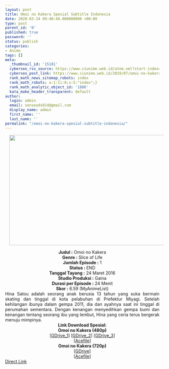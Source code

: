 ```yaml
---
layout: post
title: Omoi no Kakera Spesial Subtitle Indonesia
date: 2020-03-24 09:40:49.000000000 +00:00
type: post
parent_id: '0'
published: true
password: ''
status: publish
categories:
- Anime
tags: []
meta:
  _thumbnail_id: '15181'
  cyberseo_rss_source: https://www.ciunime.web.id/atom.xml?start-index=901&max-results=150
  cyberseo_post_link: https://www.ciunime.web.id/2019/07/omoi-no-kakera-spesial-subtitle.html
  rank_math_news_sitemap_robots: index
  rank_math_robots: a:1:{i:0;s:5:"index";}
  rank_math_analytic_object_id: '1806'
  kata_make_header_transparent: default
author:
  login: admin
  email: senseads014@gmail.com
  display_name: admin
  first_name: ''
  last_name: ''
permalink: "/omoi-no-kakera-spesial-subtitle-indonesia/"
---
```

<div class="separator" style="clear: both; text-align: center;"><a href="https://1.bp.blogspot.com/-Qegoe0p5xAQ/XSntPrFOXwI/AAAAAAAAbqo/1AaLJ3sdPbkILHsiisfilpDTnIWLjs_iQCLcBGAs/s1600/Omoi%2Bno%2BKakera%2BSpesial.jpg" imageanchor="1" style="margin-left: 1em; margin-right: 1em;"><img border="0" data-original-height="720" data-original-width="1280" height="360" src="{{ site.baseurl }}/assets/2020/03/Omoi%2Bno%2BKakera%2BSpesial.jpg" width="640" /></a></div>
<p>
<div style="text-align: center;"><b>Judul</b><b><b> </b>:</b> Omoi no Kakera</div>
<div style="text-align: center;"><b><b>Genre :</b></b> Slice of Life</div>
<div style="text-align: center;"><b>Jumlah Episode :</b> 1<br /><b>Status :&nbsp;</b>END<br /><b>Tanggal Tayang :</b> 24 Maret 2016<br /><b>Studio Produksi :</b> Gaina<br /><b>Durasi per Episode :</b> 24 Menit</div>
<div style="text-align: center;"><b>Skor :</b> 6.59 (MyAnimeList)</div>
<div style="text-align: center;"></div>
<div style="text-align: justify;">Hina Satou adalah seorang anak berusia 13 tahun yang suka bermain skating dan tinggal di kota pelabuhan di Prefektur Miyagi. Setelah kehilangan ibunya dalam gempa 2011, dia dan ayahnya saat ini tinggal di perumahan sementara. Dengan kenangan menyedihkan gempa bumi dan kenangan tentang seorang ibu yang lembut, Hina yang ceria terus bergerak menuju mimpinya.</div>
<div style="text-align: justify;"></div>
<div style="text-align: justify;"></div>
<div style="text-align: center;"><b>Link Download Spesial:</b></div>
<div style="text-align: center;"><b>Omoi no Kakera (480p)</b></div>
<div style="text-align: center;">[<a href="https://drive.google.com/uc?id=1GBWuziusq0oJO7fqqFmzR4KUmOi5CgnW" target="_blank" rel="noopener">GDrive_1</a>] [<a href="https://drive.google.com/uc?id=1XeJaZyQZyC4lle3VS1SGjiZktLgjObP9" target="_blank" rel="noopener">GDrive_2</a>] [<a href="https://drive.google.com/uc?id=1MLCmBB49lcRc_Bnz1j5BzWUEv1cVD31g" target="_blank" rel="noopener">GDrive_3</a>]<br />[<a href="https://acefile.co/f/11080119/kusonime-omoi-no-kakera-ova-480p-rar" target="_blank" rel="noopener">Acefile</a>]</div>
<div style="text-align: center;"><b>Omoi no Kakera (720p)</b><br />[<a href="https://drive.google.com/uc?id=1ACFKsyF05Vz6RB-VbS0_1kuUwrxWtsOs" target="_blank" rel="noopener">GDrive</a>]<br />[<a href="https://acefile.co/f/11080122/kusonime-omoi-no-kakera-ova-720p-rar" target="_blank" rel="noopener">Acefile</a>]</div>
<link rel="stylesheet" href="https://cdnjs.cloudflare.com/ajax/libs/font-awesome/4.7.0/css/font-awesome.min.css" />
<div class="divbtn"> <a href="https://handymansurrender.com/fihup8buzv?key=94550f7ce39444073321dde3b8782f97" class="btn"><i class="fa fa-download"></i> Direct Link</a> </div>
